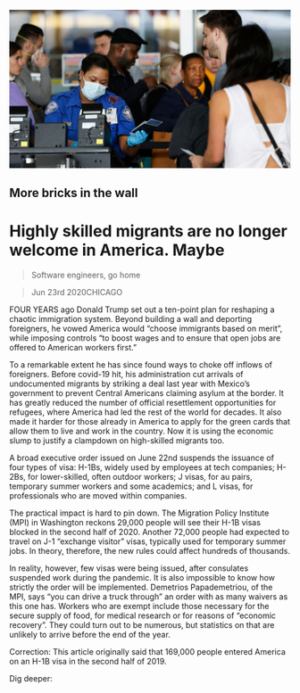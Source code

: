 ![](./images/20200627_blp901.jpg)

## More bricks in the wall

# Highly skilled migrants are no longer welcome in America. Maybe

> Software engineers, go home

> Jun 23rd 2020CHICAGO

FOUR YEARS ago Donald Trump set out a ten-point plan for reshaping a chaotic immigration system. Beyond building a wall and deporting foreigners, he vowed America would “choose immigrants based on merit”, while imposing controls “to boost wages and to ensure that open jobs are offered to American workers first.”

To a remarkable extent he has since found ways to choke off inflows of foreigners. Before covid-19 hit, his administration cut arrivals of undocumented migrants by striking a deal last year with Mexico’s government to prevent Central Americans claiming asylum at the border. It has greatly reduced the number of official resettlement opportunities for refugees, where America had led the rest of the world for decades. It also made it harder for those already in America to apply for the green cards that allow them to live and work in the country. Now it is using the economic slump to justify a clampdown on high-skilled migrants too.

A broad executive order issued on June 22nd suspends the issuance of four types of visa: H-1Bs, widely used by employees at tech companies; H-2Bs, for lower-skilled, often outdoor workers; J visas, for au pairs, temporary summer workers and some academics; and L visas, for professionals who are moved within companies.

The practical impact is hard to pin down. The Migration Policy Institute (MPI) in Washington reckons 29,000 people will see their H-1B visas blocked in the second half of 2020. Another 72,000 people had expected to travel on J-1 “exchange visitor” visas, typically used for temporary summer jobs. In theory, therefore, the new rules could affect hundreds of thousands.

In reality, however, few visas were being issued, after consulates suspended work during the pandemic. It is also impossible to know how strictly the order will be implemented. Demetrios Papademetriou, of the MPI, says “you can drive a truck through” an order with as many waivers as this one has. Workers who are exempt include those necessary for the secure supply of food, for medical research or for reasons of “economic recovery”. They could turn out to be numerous, but statistics on that are unlikely to arrive before the end of the year.

Correction: This article originally said that 169,000 people entered America on an H-1B visa in the second half of 2019.

Dig deeper: